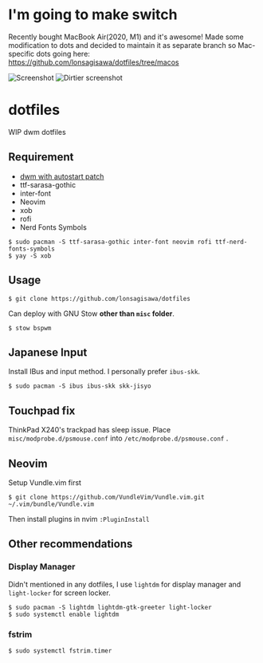 # I'm going to make switch

Recently bought MacBook Air(2020, M1) and it's awesome! Made some modification to dots and decided to maintain it as separate branch so Mac-specific dots going here: https://github.com/lonsagisawa/dotfiles/tree/macos

![Screenshot](https://i.imgur.com/MGReAwe.png)
![Dirtier screenshot](https://i.imgur.com/cCFAN5T.png)

# dotfiles

WIP dwm dotfiles

## Requirement

* [dwm with autostart patch](https://github.com/lonsagisawa/arch-pkgs)
* ttf-sarasa-gothic
* inter-font
* Neovim
* xob
* rofi
* Nerd Fonts Symbols

```
$ sudo pacman -S ttf-sarasa-gothic inter-font neovim rofi ttf-nerd-fonts-symbols
$ yay -S xob
```

## Usage

```
$ git clone https://github.com/lonsagisawa/dotfiles
```

Can deploy with GNU Stow **other than `misc` folder**.

```
$ stow bspwm
```

## Japanese Input

Install IBus and input method. I personally prefer `ibus-skk`.

```
$ sudo pacman -S ibus ibus-skk skk-jisyo
```

## Touchpad fix

ThinkPad X240's trackpad has sleep issue. Place `misc/modprobe.d/psmouse.conf` into `/etc/modprobe.d/psmouse.conf` .

## Neovim

Setup Vundle.vim first

```shell
$ git clone https://github.com/VundleVim/Vundle.vim.git ~/.vim/bundle/Vundle.vim
```

Then install plugins in nvim `:PluginInstall`

## Other recommendations

### Display Manager

Didn't mentioned in any dotfiles, I use `lightdm` for display manager and `light-locker` for screen locker.

```
$ sudo pacman -S lightdm lightdm-gtk-greeter light-locker
$ sudo systemctl enable lightdm
```

### fstrim

```
$ sudo systemctl fstrim.timer
```
